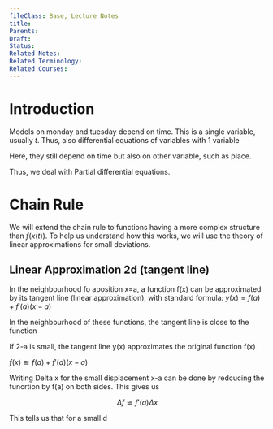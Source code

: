 ```yaml
---
fileClass: Base, Lecture Notes
title: 
Parents: 
Draft: 
Status: 
Related Notes: 
Related Terminology: 
Related Courses: 
---
```

# Introduction
Models on monday and tuesday depend on time. This is a single variable, usually $t$. Thus, also differential equations of variables with 1 variable

Here, they still depend on time but also on other variable, such as place. 

Thus, we deal with Partial differential equations. 

# Chain Rule
We will extend the chain rule to functions having a more complex structure than $f(x(t))$. To help us understand how this works, we will use the theory of linear approximations for small deviations. 

## Linear Approximation 2d (tangent line)
In the neighbourhood fo aposition x=a, a function f(x) can be approximated by its tangent line (linear approximation), with standard formula: $y(x)=f(a)+f'(a)(x-a)$

In the neighbourhood of these functions, the tangent line is close to the function

If 2-a is small, the tangent line y(x) approximates the original function f(x)

$f(x) \cong f(a) + f'(a)(x-a)$

Writing Delta x for the small displacement x-a can be done by redcucing the funcrtion by f(a) on both sides. This gives us

$$
\Delta f \cong f'(a)\Delta x
$$

This tells us that for a small d
